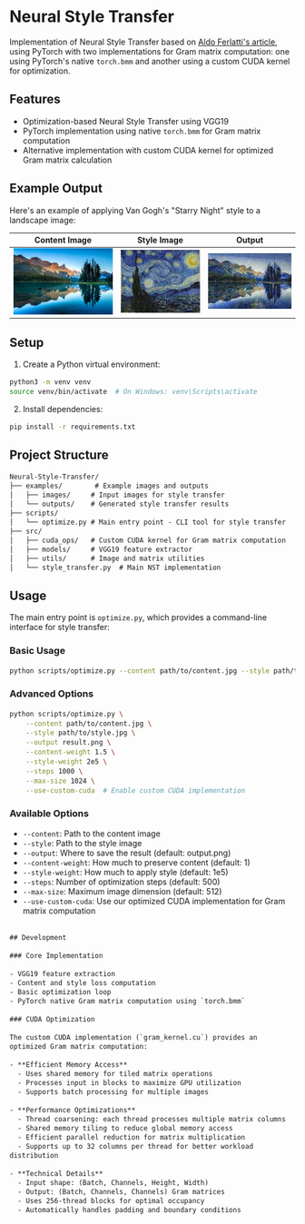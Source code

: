 # Neural Style Transfer

Implementation of Neural Style Transfer based on [Aldo Ferlatti's article](https://medium.com/@ferlatti.aldo/neural-style-transfer-nst-theory-and-implementation-c26728cf969d), using PyTorch with two implementations for Gram matrix computation: one using PyTorch's native `torch.bmm` and another using a custom CUDA kernel for optimization.

## Features

- Optimization-based Neural Style Transfer using VGG19
- PyTorch implementation using native `torch.bmm` for Gram matrix computation
- Alternative implementation with custom CUDA kernel for optimized Gram matrix calculation

## Example Output

Here's an example of applying Van Gogh's "Starry Night" style to a landscape image:

| Content Image                              | Style Image                                 | Output                                                  |
| ------------------------------------------ | ------------------------------------------- | ------------------------------------------------------- |
| ![Content](/examples/images/landscape.jpg) | ![Style](/examples/images/starry_night.jpg) | ![Output](/examples/outputs/landscape_starry_night.png) |

## Setup

1. Create a Python virtual environment:

```bash
python3 -m venv venv
source venv/bin/activate  # On Windows: venv\Scripts\activate
```

2. Install dependencies:

```bash
pip install -r requirements.txt
```

## Project Structure

```
Neural-Style-Transfer/
├── examples/        # Example images and outputs
│   ├── images/     # Input images for style transfer
│   └── outputs/    # Generated style transfer results
├── scripts/
│   └── optimize.py # Main entry point - CLI tool for style transfer
├── src/
│   ├── cuda_ops/   # Custom CUDA kernel for Gram matrix computation
│   ├── models/     # VGG19 feature extractor
│   ├── utils/      # Image and matrix utilities
│   └── style_transfer.py  # Main NST implementation
```

## Usage

The main entry point is `optimize.py`, which provides a command-line interface for style transfer:

### Basic Usage

```bash
python scripts/optimize.py --content path/to/content.jpg --style path/to/style.jpg
```

### Advanced Options

```bash
python scripts/optimize.py \
    --content path/to/content.jpg \
    --style path/to/style.jpg \
    --output result.png \
    --content-weight 1.5 \
    --style-weight 2e5 \
    --steps 1000 \
    --max-size 1024 \
    --use-custom-cuda  # Enable custom CUDA implementation
```

### Available Options

- `--content`: Path to the content image
- `--style`: Path to the style image
- `--output`: Where to save the result (default: output.png)
- `--content-weight`: How much to preserve content (default: 1)
- `--style-weight`: How much to apply style (default: 1e5)
- `--steps`: Number of optimization steps (default: 500)
- `--max-size`: Maximum image dimension (default: 512)
- `--use-custom-cuda`: Use our optimized CUDA implementation for Gram matrix computation

```

## Development

### Core Implementation

- VGG19 feature extraction
- Content and style loss computation
- Basic optimization loop
- PyTorch native Gram matrix computation using `torch.bmm`

### CUDA Optimization

The custom CUDA implementation (`gram_kernel.cu`) provides an optimized Gram matrix computation:

- **Efficient Memory Access**
  - Uses shared memory for tiled matrix operations
  - Processes input in blocks to maximize GPU utilization
  - Supports batch processing for multiple images

- **Performance Optimizations**
  - Thread coarsening: each thread processes multiple matrix columns
  - Shared memory tiling to reduce global memory access
  - Efficient parallel reduction for matrix multiplication
  - Supports up to 32 columns per thread for better workload distribution

- **Technical Details**
  - Input shape: (Batch, Channels, Height, Width)
  - Output: (Batch, Channels, Channels) Gram matrices
  - Uses 256-thread blocks for optimal occupancy
  - Automatically handles padding and boundary conditions
```
